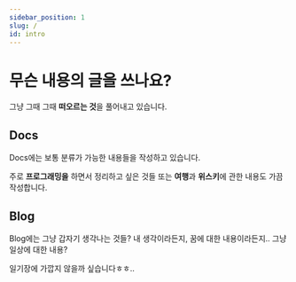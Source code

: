 ```yaml
---
sidebar_position: 1
slug: /
id: intro
---
```


# 무슨 내용의 글을 쓰나요?

그냥 그때 그때 **떠오르는 것**을 풀어내고 있습니다.

## Docs

Docs에는 보통 분류가 가능한 내용들을 작성하고 있습니다.

주로 **프로그래밍을** 하면서 정리하고 싶은 것들
또는 **여행**과 **위스키**에 관한 내용도 가끔 작성합니다.


## Blog

Blog에는 그냥 갑자기 생각나는 것들?
내 생각이라든지, 꿈에 대한 내용이라든지.. 그냥 일상에 대한 내용?

일기장에 가깝지 않을까 싶습니다ㅎㅎ..
